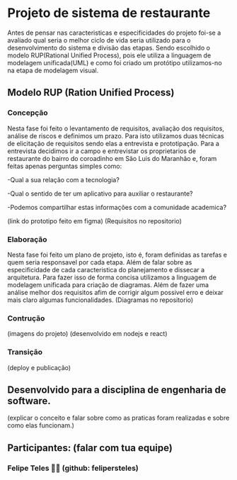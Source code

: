 
# Projeto de sistema de restaurante
Antes de pensar nas caracteristicas e especificidades do projeto foi-se a avaliado qual seria o melhor ciclo de vida seria utilizado para o desenvolvimento do sistema e divisão das etapas. Sendo escolhido o modelo RUP(Rational Unified Process), pois ele utiliza a linguagem de modelagem unificada(UML) e como foi criado um protótipo utilizamos-no na etapa de modelagem visual.

## Modelo RUP (Ration Unified Process)
### Concepção
Nesta fase foi feito o levantamento de requisitos, avaliação dos requisitos, análise de riscos e definimos um prazo. Para isto utilizamos duas técnicas de elicitação de requisitos sendo elas a entrevista e prototipação. Para a entrevista decidimos ir a campo e entrevistar os proprietarios de restaurante do bairro do coroadinho em São Luis do Maranhão e, foram feitas apenas perguntas simples como: 

-Qual a sua relação com a tecnologia?

-Qual o sentido de ter um aplicativo para auxiliar o restaurante?

-Podemos compartilhar estas informações com a comunidade academica?


(link do prototipo feito em figma)
(Requisitos no repositorio)

### Elaboração
Nesta fase foi feito um plano de projeto, isto é, foram definidas as tarefas e quem seria responsavel por cada etapa. Além de falar sobre as especificidade de cada caracteristica do planejamento e dissecar a arquitetura. Para fazer isso de forma concisa utilizamos a linguagem de modelagem unificada para criação de diagramas. Além de fazer uma análise melhor dos requisitos afim de corrigir algum possivel erro e deixar mais claro algumas funcionalidades. 
(Diagramas no repositorio)

### Contrução
(imagens do projeto)
(desenvolvido em nodejs e react)

### Transição
(deploy e publicação)


## Desenvolvido para a disciplina de engenharia de software.
(explicar o conceito e falar sobre como as praticas foram realizadas e sobre como elas funcionam.)

## Participantes: (falar com tua equipe)

### Felipe Teles 🙋‍♂️ (github: felipersteles)
